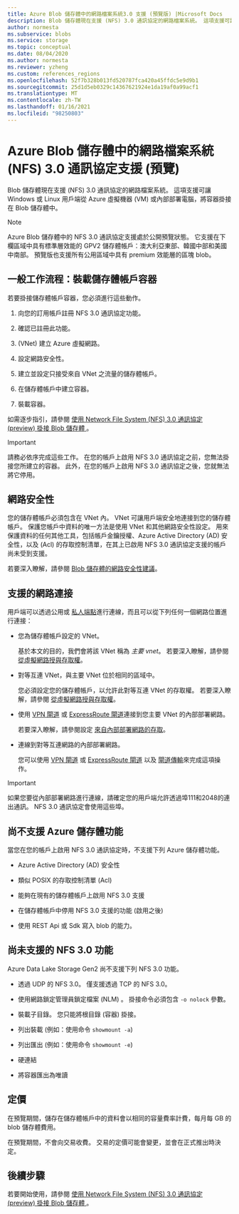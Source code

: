 ```yaml
---
title: Azure Blob 儲存體中的網路檔案系統3.0 支援 (預覽版) |Microsoft Docs
description: Blob 儲存體現在支援 (NFS) 3.0 通訊協定的網路檔案系統。 這項支援可讓 Windows 和 Linux 用戶端從 Azure 虛擬機器 (VM) 或在內部部署執行的電腦上，掛接 Blob 儲存體中的容器。
author: normesta
ms.subservice: blobs
ms.service: storage
ms.topic: conceptual
ms.date: 08/04/2020
ms.author: normesta
ms.reviewer: yzheng
ms.custom: references_regions
ms.openlocfilehash: 52f7b328b013fd520787fca420a45ffdc5e9d9b1
ms.sourcegitcommit: 25d1d5eb0329c14367621924e1da19af0a99acf1
ms.translationtype: MT
ms.contentlocale: zh-TW
ms.lasthandoff: 01/16/2021
ms.locfileid: "98250803"
---
```

# <a name="network-file-system-nfs-30-protocol-support-in-azure-blob-storage-preview"></a>Azure Blob 儲存體中的網路檔案系統 (NFS) 3.0 通訊協定支援 (預覽) 

Blob 儲存體現在支援 (NFS) 3.0 通訊協定的網路檔案系統。 這項支援可讓 Windows 或 Linux 用戶端從 Azure 虛擬機器 (VM) 或內部部署電腦，將容器掛接在 Blob 儲存體中。 

> [!NOTE]
> Azure Blob 儲存體中的 NFS 3.0 通訊協定支援處於公開預覽狀態。 它支援在下欄區域中具有標準層效能的 GPV2 儲存體帳戶：澳大利亞東部、韓國中部和美國中南部。 預覽版也支援所有公用區域中具有 premium 效能層的區塊 blob。

## <a name="general-workflow-mounting-a-storage-account-container"></a>一般工作流程：裝載儲存體帳戶容器

若要掛接儲存體帳戶容器，您必須進行這些動作。

1. 向您的訂用帳戶註冊 NFS 3.0 通訊協定功能。

2. 確認已註冊此功能。

3.  (VNet) 建立 Azure 虛擬網路。

4. 設定網路安全性。

5. 建立並設定只接受來自 VNet 之流量的儲存體帳戶。

6. 在儲存體帳戶中建立容器。

7. 裝載容器。

如需逐步指引，請參閱 [使用 Network File System (NFS) 3.0 通訊協定 (preview) 掛接 Blob 儲存體 ](network-file-system-protocol-support-how-to.md)。

> [!IMPORTANT]
> 請務必依序完成這些工作。 在您的帳戶上啟用 NFS 3.0 通訊協定之前，您無法掛接您所建立的容器。 此外，在您的帳戶上啟用 NFS 3.0 通訊協定之後，您就無法將它停用。

## <a name="network-security"></a>網路安全性

您的儲存體帳戶必須包含在 VNet 內。 VNet 可讓用戶端安全地連接到您的儲存體帳戶。 保護您帳戶中資料的唯一方法是使用 VNet 和其他網路安全性設定。 用來保護資料的任何其他工具，包括帳戶金鑰授權、Azure Active Directory (AD) 安全性，以及 (Acl) 的存取控制清單，在其上已啟用 NFS 3.0 通訊協定支援的帳戶尚未受到支援。 

若要深入瞭解，請參閱 [Blob 儲存體的網路安全性建議](security-recommendations.md#networking)。

## <a name="supported-network-connections"></a>支援的網路連接

用戶端可以透過公用或 [私人端點](../common/storage-private-endpoints.md)進行連線，而且可以從下列任何一個網路位置進行連接：

- 您為儲存體帳戶設定的 VNet。 

  基於本文的目的，我們會將該 VNet 稱為 *主要 vnet*。 若要深入瞭解，請參閱 [從虛擬網路授與存取權](../common/storage-network-security.md#grant-access-from-a-virtual-network)。

- 對等互連 VNet，與主要 VNet 位於相同的區域中。

  您必須設定您的儲存體帳戶，以允許此對等互連 VNet 的存取權。 若要深入瞭解，請參閱 [從虛擬網路授與存取權](../common/storage-network-security.md#grant-access-from-a-virtual-network)。

- 使用 [VPN 閘道](../../vpn-gateway/vpn-gateway-about-vpngateways.md) 或 [ExpressRoute 閘道](../../expressroute/expressroute-howto-add-gateway-portal-resource-manager.md)連接到您主要 VNet 的內部部署網路。 

  若要深入瞭解，請參閱設定 [來自內部部署網路的存取](../common/storage-network-security.md#configuring-access-from-on-premises-networks)。

- 連線到對等互連網路的內部部署網路。

  您可以使用 [VPN 閘道](../../vpn-gateway/vpn-gateway-about-vpngateways.md) 或 [ExpressRoute 閘道](../../expressroute/expressroute-howto-add-gateway-portal-resource-manager.md) 以及 [閘道傳輸](/azure/architecture/reference-architectures/hybrid-networking/vnet-peering#gateway-transit)來完成這項操作。 

> [!IMPORTANT]
> 如果您要從內部部署網路進行連線，請確定您的用戶端允許透過埠111和2048的連出通訊。 NFS 3.0 通訊協定會使用這些埠。

## <a name="azure-storage-features-not-yet-supported"></a>尚不支援 Azure 儲存體功能

當您在您的帳戶上啟用 NFS 3.0 通訊協定時，不支援下列 Azure 儲存體功能。 

- Azure Active Directory (AD) 安全性

- 類似 POSIX 的存取控制清單 (Acl) 

- 能夠在現有的儲存體帳戶上啟用 NFS 3.0 支援

- 在儲存體帳戶中停用 NFS 3.0 支援的功能 (啟用之後) 

- 使用 REST Api 或 Sdk 寫入 blob 的能力。 
  
## <a name="nfs-30-features-not-yet-supported"></a>尚未支援的 NFS 3.0 功能

Azure Data Lake Storage Gen2 尚不支援下列 NFS 3.0 功能。

- 透過 UDP 的 NFS 3.0。 僅支援透過 TCP 的 NFS 3.0。

- 使用網路鎖定管理員鎖定檔案 (NLM) 。 掛接命令必須包含 `-o nolock` 參數。

- 裝載子目錄。 您只能將根目錄 (容器) 掛接。

- 列出裝載 (例如：使用命令 `showmount -a`) 

- 列出匯出 (例如：使用命令 `showmount -e`) 

- 硬連結

- 將容器匯出為唯讀

## <a name="pricing"></a>定價

在預覽期間，儲存在儲存體帳戶中的資料會以相同的容量費率計費，每月每 GB 的 blob 儲存體費用。 

在預覽期間，不會向交易收費。 交易的定價可能會變更，並會在正式推出時決定。

## <a name="next-steps"></a>後續步驟

若要開始使用，請參閱 [使用 Network File System (NFS) 3.0 通訊協定 (preview) 掛接 Blob 儲存體 ](network-file-system-protocol-support-how-to.md)。
